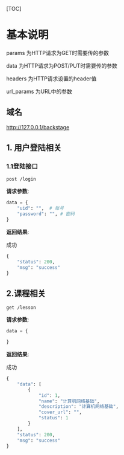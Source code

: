 [TOC]

# 基本说明

params 为HTTP请求为GET时需要传的参数

data 为HTTP请求为POST/PUT时需要传的参数

headers 为HTTP请求设置的header值

url_params 为URL中的参数

## 域名

http://127.0.0.1/backstage

## 1. 用户登陆相关

### 1.1登陆接口
`post /login`

**请求参数**:

```python
data = {
    "uid": "",  # 账号
    "password": "", # 密码
}
```

**返回结果**:

成功

```python
{
    "status": 200,
    "msg": "success"
}
```


##  2.课程相关

`get /lesson`

**请求参数**:

```python
data = {

}
```

**返回结果**:

成功

```python
{
    "data": [
        {
            "id": 1,
            "name": "计算机网络基础",
            "description": "计算机网络基础",
            "cover_url": "",
            "status": 1
        }
    ],
    "status": 200,
    "msg": "success"
}
```